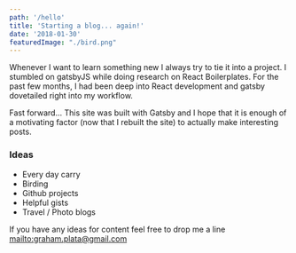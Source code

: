 ```yaml
---
path: '/hello'
title: 'Starting a blog... again!'
date: '2018-01-30'
featuredImage: "./bird.png"
---
```


Whenever I want to learn something new I always try to tie it into a project. I stumbled on gatsbyJS while doing research on React Boilerplates. For the past few months, I had been deep into React development and gatsby dovetailed right into my workflow.

Fast forward... This site was built with Gatsby and I hope that it is enough of a motivating factor (now that I rebuilt the site) to actually make interesting posts.

### Ideas

* Every day carry
* Birding
* Github projects
* Helpful gists
* Travel / Photo blogs

If you have any ideas for content feel free to drop me a line <mailto:graham.plata@gmail.com>
